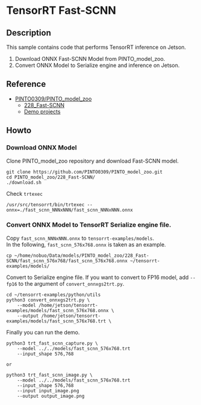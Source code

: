 # TensorRT Fast-SCNN

## Description
This sample contains code that performs TensorRT inference on Jetson.
1. Download ONNX Fast-SCNN Model from PINTO_model_zoo.
2. Convert ONNX Model to Serialize engine and inference on Jetson.

## Reference
- [PINTO0309/PINTO_model_zoo](https://github.com/PINTO0309/PINTO_model_zoo)
    - [228_Fast-SCNN](https://github.com/PINTO0309/PINTO_model_zoo/tree/main/228_Fast-SCNN)
    - [Demo projects](https://github.com/PINTO0309/PINTO_model_zoo/tree/main/228_Fast-SCNN/demo)

## Howto

### Download ONNX Model

Clone PINTO_model_zoo repository and download Fast-SCNN
 model.
```
git clone https://github.com/PINTO0309/PINTO_model_zoo.git
cd PINTO_model_zoo/228_Fast-SCNN/
./download.sh
```

Check `trtexec`
```
/usr/src/tensorrt/bin/trtexec --onnx=./fast_scnn_NNNxNNN/fast_scnn_NNNxNNN.onnx
```

### Convert ONNX Model to TensorRT Serialize engine file.
Copy `fast_scnn_NNNxNNN.onnx` to `tensorrt-examples/models`.  
In the following, `fast_scnn_576x768.onnx` is taken as an example.
```
cp ~/home/nobuo/Data/models/PINTO_model_zoo/228_Fast-SCNN/fast_scnn_576x768/fast_scnn_576x768.onnx ~/tensorrt-examples/models/
```

Convert to Serialize engine file.
If you want to convert to FP16 model, add `--fp16` to the argument of `convert_onnxgs2trt.py`.
```
cd ~/tensorrt-examples/python/utils
python3 convert_onnxgs2trt.py \
    --model /home/jetson/tensorrt-examples/models/fast_scnn_576x768.onnx \
    --output /home/jetson/tensorrt-examples/models/fast_scnn_576x768.trt \
```

Finally you can run the demo.
```
python3 trt_fast_scnn_capture.py \
    --model ../../models/fast_scnn_576x768.trt
    --input_shape 576,768

or 

python3 trt_fast_scnn_image.py \
    --model ../../models/fast_scnn_576x768.trt
    --input_shape 576,768
    --input input_image.png
    --output output_image.png
```
